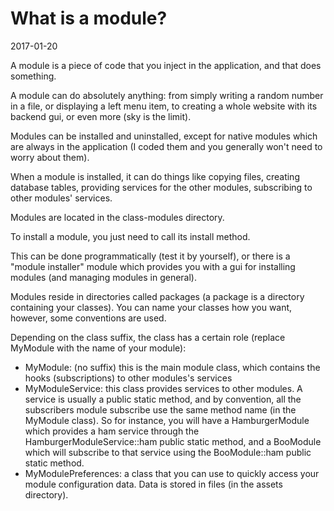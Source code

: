 What is a module?
=======================
2017-01-20


A module is a piece of code that you inject in the application, and that does something.

A module can do absolutely anything: from simply writing a random number in a file,
or displaying a left menu item, to creating a whole website with its backend gui, or even more (sky is the limit).



Modules can be installed and uninstalled, except for native modules which are always in 
the application (I coded them and you generally won't need to worry about them).
 
When a module is installed, it can do things like copying files, creating database tables,
providing services for the other modules, subscribing to other modules' services.


Modules are located in the class-modules directory.


To install a module, you just need to call its install method.

This can be done programmatically (test it by yourself), or there is a "module installer" module
which provides you with a gui for installing modules (and managing modules in general).


Modules reside in directories called packages (a package is a directory containing your classes).
You can name your classes how you want, however, some conventions are used.

Depending on the class suffix, the class has a certain role (replace MyModule with the name of your module):

- MyModule: (no suffix) this is the main module class, which contains the hooks (subscriptions) to other modules's services
- MyModuleService: this class provides services to other modules. A service is usually a public static method,
            and by convention, all the subscribers module subscribe use the same method name (in the MyModule class).
            So for instance, you will have a HamburgerModule which provides a ham service through the 
            HamburgerModuleService::ham public static method, and a BooModule which will subscribe to that 
            service using the BooModule::ham public static method.
- MyModulePreferences: a class that you can use to quickly access your module configuration data.
                        Data is stored in files (in the assets directory).
            
                     



